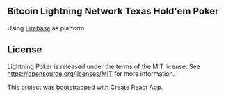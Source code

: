 ## Bitcoin Lightning Network Texas Hold'em Poker

Using [Firebase](https://firebase.google.com) as platform

## License

Lightning Poker is released under the terms of the MIT license. See https://opensource.org/licenses/MIT for more information.

This project was bootstrapped with [Create React App](https://github.com/facebook/create-react-app).
